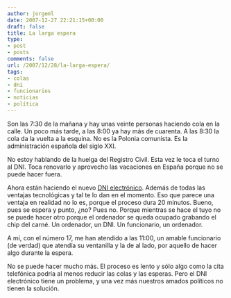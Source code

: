 ```yaml
---
author: jorgeml
date: 2007-12-27 22:21:15+00:00
draft: false
title: La larga espera
type: 
- post
- posts
comments: false
url: /2007/12/28/la-larga-espera/
tags:
- colas
- dni
- funcionarios
- noticias
- política
---
```


Son las 7:30 de la mañana y hay unas veinte personas haciendo cola en la calle. Un poco más tarde, a las 8:00 ya hay más de cuarenta. A las 8:30 la cola da la vuelta a la esquina. No es la Polonia comunista. Es la administración española del siglo XXI.

No estoy hablando de la huelga del Registro Civil. Esta vez le toca el turno al DNI. Toca renovarlo y aprovecho las vacaciones en España porque no se puede hacer fuera.

Ahora están haciendo el nuevo [DNI electrónico](http://www.dnielectronico.es/). Además de todas las ventajas tecnológicas y tal te lo dan en el momento. Eso que parece una ventaja en realidad no lo es, porque el proceso dura 20 minutos. Bueno, pues se espera y punto, ¿no? Pues no. Porque mientras se hace el tuyo no se puede hacer otro porque el ordenador se queda ocupado grabando el chip del carné. Un ordenador, un DNI. Un funcionario, un ordenador.

A mí, con el número 17, me han atendido a las 11:00, un amable funcionario (de verdad) que atendía su ventanilla y la de al lado, por aquello de hacer algo durante la espera.

No se puede hacer mucho más. El proceso es lento y sólo algo como la cita telefónica podría al menos reducir las colas y las esperas. Pero el DNI electrónico tiene un problema, y una vez más nuestros amados políticos no tienen la solución.
